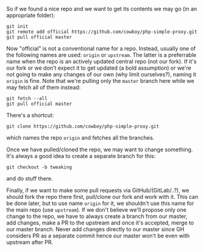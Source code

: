 So if we found a nice repo and we want to get its contents we may go (in an appropriate folder):

    git init
    git remote add official https://github.com/cowboy/php-simple-proxy.git
    git pull official master

Now "official" is not a conventional name for a repo. Instead, usually one of the following names are used: `origin` or `upstream`.
The latter is a preferrable name when the repo is an actively updated central repo (not our fork). If it's our fork or we don't expect it
to get updated (a bold assumption) or we're not going to make any changes of our own (why limit ourselves?), naming it `origin` is fine.
Note that we're pulling only the `master` branch here while we may fetch all of them instead:

    git fetch --all
    git pull official master

There's a shortcut:

    git clone https://github.com/cowboy/php-simple-proxy.git

which names the repo `origin` and fetches all the branches.

Once we have pulled/cloned the repo, we may want to change something. It's always a good idea to create a separate branch for this:

    git checkout -b tweaking

and do stuff there.

Finally, if we want to make some pull requests via GitHub/(GitLab/..?), we should fork the repo there first, pull/clone our fork and
work with it. This can be done later, but to use name `origin` for it, we shouldn't use this name for the main repo (use `upstream`).
If we don't believe we'll propose only one change to the repo, we have to always create a branch from our master, add changes, make a PR
to the upstream and once it's accepted, merge to our master branch. Never add changes directly to our master since GH considers PR
as a separate commit hence our master won't be even with upstream after PR.
